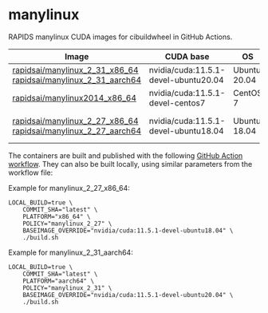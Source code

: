 # manylinux

RAPIDS manylinux CUDA images for cibuildwheel in GitHub Actions.

| Image | CUDA base | OS | GCC | GLIBC | Status |
|-------|---------|---|-|-|-|
| [rapidsai/manylinux_2_31_x86_64](https://hub.docker.com/r/rapidsai/manylinux_2_31_x86_64)<br>[rapidsai/manylinux_2_31_aarch64](https://hub.docker.com/r/rapidsai/manylinux_2_31_aarch64) | nvidia/cuda:11.5.1-devel-ubuntu20.04 | Ubuntu 20.04 | 9.4.0 | 2.31 | :heavy_check_mark: |
| [rapidsai/manylinux2014_x86_64](https://hub.docker.com/r/rapidsai/manylinux2014_x86_64) | nvidia/cuda:11.5.1-devel-centos7 | CentOS 7 | 10.2.1 | 2.17 | :heavy_check_mark: |
| [rapidsai/manylinux_2_27_x86_64](https://hub.docker.com/r/rapidsai/manylinux_2_27_x86_64)<br>[rapidsai/manylinux_2_27_aarch64](https://hub.docker.com/r/rapidsai/manylinux_2_27_aarch64) | nvidia/cuda:11.5.1-devel-ubuntu18.04 | Ubuntu 18.04 | 8.4.0 | 2.27 | :warning: Missing UCX |

The containers are built and published with the following [GitHub Action workflow](.github/workflows/build-and-publish.yml). They can also be built locally, using similar parameters from the workflow file:

Example for manylinux_2_27_x86_64:
```
LOCAL_BUILD=true \
    COMMIT_SHA="latest" \
    PLATFORM="x86_64" \
    POLICY="manylinux_2_27" \
    BASEIMAGE_OVERRIDE="nvidia/cuda:11.5.1-devel-ubuntu18.04" \
    ./build.sh
```

Example for manylinux_2_31_aarch64:
```
LOCAL_BUILD=true \
    COMMIT_SHA="latest" \
    PLATFORM="aarch64" \
    POLICY="manylinux_2_31" \
    BASEIMAGE_OVERRIDE="nvidia/cuda:11.5.1-devel-ubuntu20.04" \
    ./build.sh
```

